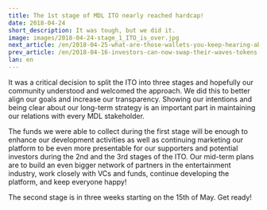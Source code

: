 ```yaml
---
title: The 1st stage of MDL ITO nearly reached hardcap!
date: 2018-04-24
short_description: It was tough, but we did it.
image: images/2018-04-24-stage_1_ITO_is_over.jpg
next_article: /en/2018-04-25-what-are-those-wallets-you-keep-hearing-about
prev_article: /en/2018-04-16-investors-can-now-swap-their-waves-tokens
lan: en
---
```



It was a critical decision to split the ITO into three stages and hopefully our community understood and welcomed the approach.
We did this to better align our goals and increase our transparency. Showing our intentions and being clear about our long-term strategy is an important part in maintaining our relations with every MDL stakeholder.

The funds we were able to collect during the first stage will be enough to enhance our development activities as well as continuing marketing our platform to be even more presentable for our supporters and potential investors during the 2nd and the 3rd stages of the ITO. Our mid-term plans are to build an even bigger network of partners in the entertainment industry, work closely with VCs and funds, continue developing the platform, and keep everyone happy!

The second stage is in three weeks starting on the 15th of May. Get ready!
